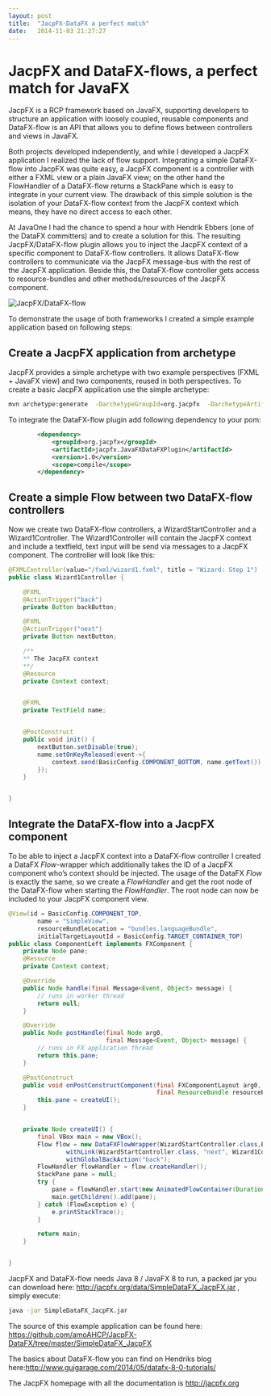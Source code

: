 ```yaml
---
layout: post
title:  "JacpFX-DataFX a perfect match"
date:   2014-11-03 21:27:27
---
```

# JacpFX and DataFX-flows, a perfect match for JavaFX

JacpFX is a RCP framework based on JavaFX, supporting developers to structure an application with loosely coupled, reusable components and DataFX-flow is an API that allows you to define flows between controllers and views in JavaFX.

Both projects developed independently, and while I developed a JacpFX application I realized the lack of flow support. Integrating a simple DataFX-flow into JacpFX was quite easy, a JacpFX component is a controller with either a FXML view or a plain JavaFX view; on the other hand the FlowHandler of a DataFX-flow returns a StackPane which is easy to integrate in your current view. The drawback of this simple solution is the isolation of your DataFX-flow context from the JacpFX context which means, they have no direct access to each other.

At JavaOne I had the chance to spend a hour with Hendrik Ebbers (one of the DataFX committers) and to create a solution for this. The resulting JacpFX/DataFX-flow plugin allows you to inject the JacpFX context of a specific component to DataFX-flow controllers. It allows DataFX-flow controllers to communicate via the JacpFX message-bus with the rest of the JacpFX application. Beside this, the DataFX-flow controller gets access to resource-bundles and other methods/resources of the JacpFX component. <br/>

![JacpFX/DataFX-flow](http://jacpfx.org/img/JacpFX_DataFX.png)


To demonstrate the usage of both frameworks I created a simple example application based on following steps:

## Create a JacpFX application from archetype
JacpFX provides a simple archetype with two example perspectives (FXML + JavaFX view) and two components, reused in both perspectives. To create a basic JacpFX application use the simple archetype:

```bash
mvn archetype:generate  -DarchetypeGroupId=org.jacpfx  -DarchetypeArtifactId=JacpFX-simple-quickstart  -DarchetypeVersion=2.0.2
```
To integrate the DataFX-flow plugin add following dependency to your pom:
```xml
        <dependency>
            <groupId>org.jacpfx</groupId>
            <artifactId>jacpfx.JavaFXDataFXPlugin</artifactId>
            <version>1.0</version>
            <scope>compile</scope>
        </dependency>
```
## Create a simple Flow between two DataFX-flow controllers
Now we create two DataFX-flow controllers, a WizardStartController and a Wizard1Controller. The Wizard1Controller will contain the JacpFX context and include a textfield, text input will be send via messages to a JacpFX component. The controller will look like this:
```java
@FXMLController(value="/fxml/wizard1.fxml", title = "Wizard: Step 1")
public class Wizard1Controller {

    @FXML
    @ActionTrigger("back")
    private Button backButton;

    @FXML
    @ActionTrigger("next")
    private Button nextButton;

	/**
	** The JacpFX context
	**/
    @Resource
    private Context context;


    @FXML
    private TextField name;


    @PostConstruct
    public void init() {
        nextButton.setDisable(true);
        name.setOnKeyReleased(event->{
            context.send(BasicConfig.COMPONENT_BOTTOM, name.getText());
		});
    }


}

```

## Integrate the DataFX-flow into a JacpFX component
To be able to inject a JacpFX context into a DataFX-flow controller I created a DataFX <i>Flow</i>-wrapper which additionally takes the ID of a JacpFX component who’s context should be injected. The usage of the DataFX <i>Flow</i> is exactly the same, so we create a <i>FlowHandler</i> and get the root node of the DataFX-flow when starting the <i>FlowHandler</i>. The root node can now be included to your JacpFX component view.

```java
@View(id = BasicConfig.COMPONENT_TOP,
        name = "SimpleView",
        resourceBundleLocation = "bundles.languageBundle",
        initialTargetLayoutId = BasicConfig.TARGET_CONTAINER_TOP)
public class ComponentLeft implements FXComponent {
    private Node pane;
    @Resource
    private Context context;

    @Override
    public Node handle(final Message<Event, Object> message) {
        // runs in worker thread
        return null;
    }

    @Override
    public Node postHandle(final Node arg0,
                           final Message<Event, Object> message) {
        // runs in FX application thread
        return this.pane;
    }

    @PostConstruct
    public void onPostConstructComponent(final FXComponentLayout arg0,
                                         final ResourceBundle resourceBundle) {
        this.pane = createUI();
    }


    private Node createUI() {
        final VBox main = new VBox();
        Flow flow = new DataFXFlowWrapper(WizardStartController.class,BasicConfig.COMPONENT_TOP).
                withLink(WizardStartController.class, "next", Wizard1Controller.class).
                withGlobalBackAction("back");
        FlowHandler flowHandler = flow.createHandler();
        StackPane pane = null;
        try {
            pane = flowHandler.start(new AnimatedFlowContainer(Duration.millis(320), ContainerAnimations.ZOOM_IN));
			main.getChildren().add(pane);
        } catch (FlowException e) {
            e.printStackTrace();
        }

        return main;
    }


}
```
JacpFX and DataFX-flow needs Java 8 / JavaFX 8 to run, a packed jar you can download here: http://jacpfx.org/data/SimpleDataFX_JacpFX.jar , simply execute:
```bash
java -jar SimpleDataFX_JacpFX.jar
```

The source of this example application can be found here:
https://github.com/amoAHCP/JacpFX-DataFX/tree/master/SimpleDataFX_JacpFX

The basics about DataFX-flow you can find on Hendriks blog here:http://www.guigarage.com/2014/05/datafx-8-0-tutorials/

The JacpFX homepage with all the documentation is http://jacpfx.org
